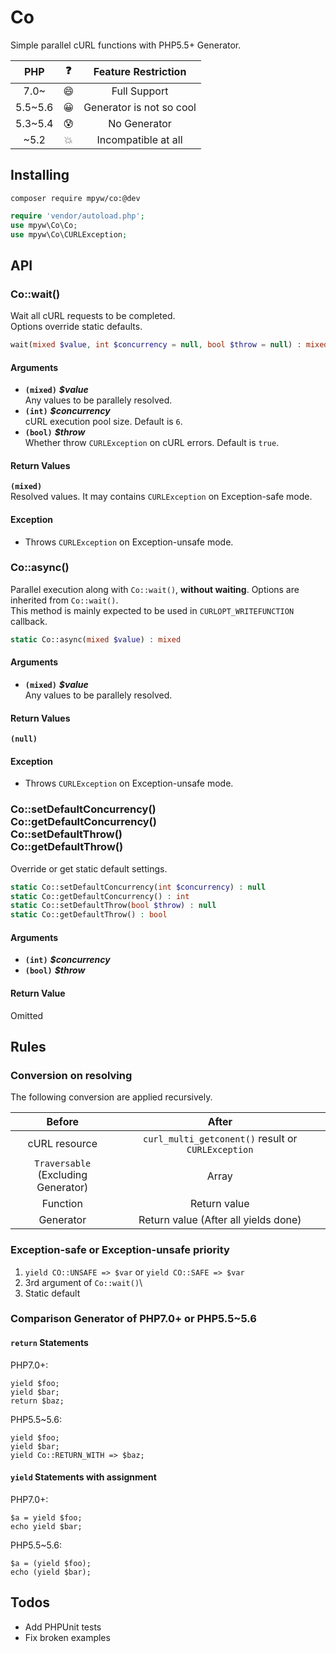 # Co

Simple parallel cURL functions with PHP5.5+ Generator.

| PHP | :question: | Feature Restriction |
|:---:|:---:|:---:|
| 7.0~ | :smile: | Full Support |
| 5.5~5.6 | :grinning: | Generator is not so cool |
| 5.3~5.4 | :cold_sweat: | No Generator |
| ~5.2 | :boom: | Incompatible at all |


## Installing

```
composer require mpyw/co:@dev
```

```php
require 'vendor/autoload.php';
use mpyw\Co\Co;
use mpyw\Co\CURLException;
```

## API

### Co::wait()

Wait all cURL requests to be completed.  
Options override static defaults.

```php
wait(mixed $value, int $concurrency = null, bool $throw = null) : mixed
```

#### Arguments

- **`(mixed)`** __*$value*__<br /> Any values to be parallely resolved.
- **`(int)`** __*$concurrency*__<br /> cURL execution pool size. Default is `6`.
- **`(bool)`** __*$throw*__<br /> Whether throw `CURLException` on cURL errors. Default is `true`.

#### Return Values

**`(mixed)`**<br />Resolved values. It may contains `CURLException` on Exception-safe mode.

#### Exception

- Throws `CURLException` on Exception-unsafe mode.

### Co::async()

Parallel execution along with `Co::wait()`, **without waiting**.
Options are inherited from `Co::wait()`.  
This method is mainly expected to be used in `CURLOPT_WRITEFUNCTION` callback.

```php
static Co::async(mixed $value) : mixed
```

#### Arguments

- **`(mixed)`** __*$value*__<br /> Any values to be parallely resolved.

#### Return Values

**`(null)`**

#### Exception

- Throws `CURLException` on Exception-unsafe mode.

### Co::setDefaultConcurrency()<br />Co::getDefaultConcurrency()<br />Co::setDefaultThrow()<br />Co::getDefaultThrow()

Override or get static default settings.

```php
static Co::setDefaultConcurrency(int $concurrency) : null
static Co::getDefaultConcurrency() : int
static Co::setDefaultThrow(bool $throw) : null
static Co::getDefaultThrow() : bool
```

#### Arguments

- **`(int)`** __*$concurrency*__
- **`(bool)`** __*$throw*__

#### Return Value

Omitted

## Rules

### Conversion on resolving

The following conversion are applied recursively.

| Before | After |
|:---:|:----:|
|cURL resource|`curl_multi_getconent()` result or `CURLException`|
|`Traversable`<br />(Excluding Generator) | Array |
|Function | Return value |
|Generator | Return value (After all yields done) |

### Exception-safe or Exception-unsafe priority

1. `yield CO::UNSAFE => $var` or `yield CO::SAFE => $var`
2. 3rd argument of `Co::wait()`\
3. Static default

### Comparison Generator of PHP7.0+ or PHP5.5~5.6

#### `return` Statements

PHP7.0+:

```
yield $foo;
yield $bar;
return $baz;
```

PHP5.5~5.6:

```
yield $foo;
yield $bar;
yield Co::RETURN_WITH => $baz;
```

#### `yield` Statements with assignment

PHP7.0+:

```
$a = yield $foo;
echo yield $bar;
```

PHP5.5~5.6:

```
$a = (yield $foo);
echo (yield $bar);
```

## Todos

- Add PHPUnit tests
- Fix broken examples
